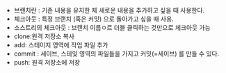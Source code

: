 
- 브랜치란 : 기존 내용을 유지한 체 새로운 내용을 추가하고 싶을 때 사용한다.
- 체크아웃 : 특정 브랜치 (혹은 커밋) 으로 돌아가고 싶을 때 사용.
- 소스트리의 체크아웃 : 브랜치 이름ㅇ르 더블 클릭하는 것만으로 체크아웃 가능
- clone:원격 저장소 복사
- add: 스테이지 영역에 작업 파일 추가
- commit : 세이브, 스테잊 영역의 파일들을 가지고 커밋(=세이브) 를 만들 수 있다.
- push: 원격 저장소에 저장
